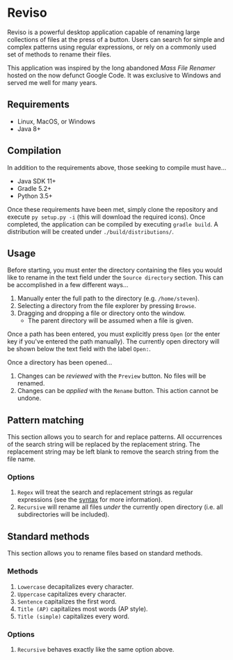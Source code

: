 # Reviso
Reviso is a powerful desktop application capable of renaming large collections
of files at the press of a button. Users can search for simple and complex
patterns using regular expressions, or rely on a commonly used set of methods
to rename their files.

This application was inspired by the long abandoned *Mass File Renamer* hosted
on the now defunct Google Code. It was exclusive to Windows and served me well
for many years.

## Requirements
- Linux, MacOS, or Windows
- Java 8+

## Compilation
In addition to the requirements above, those seeking to compile must have...

- Java SDK 11+
- Gradle 5.2+
- Python 3.5+

Once these requirements have been met, simply clone the repository and execute
`py setup.py -i` (this will download the required icons). Once completed, the
application can be compiled by executing `gradle build`. A distribution will
be created under `./build/distributions/`.

## Usage
Before starting, you must enter the directory containing the files you would
like to rename in the text field under the `Source directory` section. This
can be accomplished in a few different ways...

1. Manually enter the full path to the directory (e.g. `/home/steven`).
2. Selecting a directory from the file explorer by pressing `Browse`.
3. Dragging and dropping a file or directory onto the window.
   - The parent directory will be assumed when a file is given.

Once a path has been entered, you must explicitly press `Open` (or the enter
key if you've entered the path manually). The currently open directory will be
shown below the text field with the label `Open:`.

Once a directory has been opened...
1. Changes can be *reviewed* with the `Preview` button. No files will be renamed.
2. Changes can be *applied* with the `Rename` button. This action cannot be undone.

## Pattern matching
This section allows you to search for and replace patterns. All occurrences of
the search string will be replaced by the replacement string. The replacement
string may be left blank to remove the search string from the file name.

### Options
1. `Regex` will treat the search and replacement strings as regular expressions (see the
   [syntax](https://docs.oracle.com/javase/9/docs/api/java/util/regex/Pattern.html#sum)
   for more information).
2. `Recursive` will rename all files *under* the currently open directory (i.e. all
   subdirectories will be included).

## Standard methods
This section allows you to rename files based on standard methods.

### Methods
1. `Lowercase` decapitalizes every character.
2. `Uppercase` capitalizes every character.
3. `Sentence` capitalizes the first word.
4. `Title (AP)` capitalizes most words (AP style).
5. `Title (simple)` capitalizes every word.

### Options
1. `Recursive` behaves exactly like the same option above.
